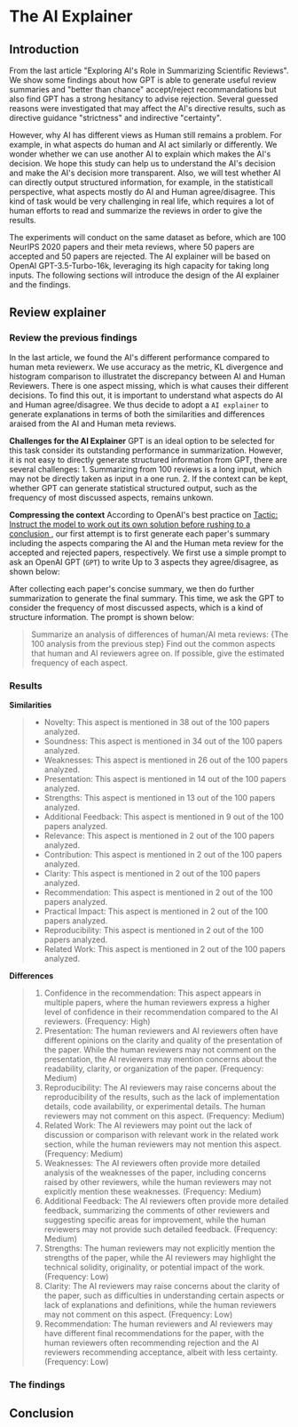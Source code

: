# The AI Explainer

## Introduction
From the last article "Exploring AI's Role in Summarizing Scientific Reviews". We show some findings about how GPT is able to generate useful review summaries and "better than chance" accept/reject recommandations but also find GPT has a strong hesitancy to advise rejection. Several guessed reasons were investigated that may affect the AI's directive results, such as directive guidance "strictness" and indirective "certainty".

However, why AI has different views as Human still remains a problem. For example, in what aspects do human and AI act similarly or differently. We wonder whether we can use another AI to explain which makes the AI's decision. We hope this study can help us to understand the AI's decision and make the AI's decision more transparent. Also, we will test whether AI can directly output structured information, for example, in the statisticall perspective, what aspects mostly do AI and Human agree/disagree. This kind of task would be very challenging in real life, which requires a lot of human efforts to read and summarize the reviews in order to give the results.

The experiments will conduct on the same dataset as before, which are 100 NeurIPS 2020 papers and their meta reviews, where 50 papers are accepted and 50 papers are rejected. The AI explainer will be based on OpenAI GPT-3.5-Turbo-16k, leveraging its high capacity for taking long inputs. The following sections will introduce the design of the AI explainer and the findings.

## Review explainer

### Review the previous findings
In the last article, we found the AI's different performance compared to human meta reviewerx. We use accuracy as the metric, KL divergence and histogram comparison to illustratet the discrepancy between AI and Human Reviewers. There is one aspect missing, which is what causes their different decisions. To find this out, it is important to understand what aspects do AI and Human agree/disagree. We thus decide to adopt a `AI explainer` to generate explanations in terms of both the similarities and differences araised from the AI and Human meta reviews.

**Challenges for the AI Explainer**
GPT is an ideal option to be selected for this task consider its outstanding performance in summarization. However, it is not easy to directly generate structured information from GPT, there are several challenges: 1. Summarizing from 100 reviews is a long input, which may not be directly taken as input in a one run. 2. If the context can be kept, whether GPT can generate statistical structured output, such as the frequency of most discussed aspects, remains unkown.

**Compressing the context**
According to OpenAI's best practice on [Tactic: Instruct the model to work out its own solution before rushing to a conclusion ](https://platform.openai.com/docs/guides/gpt-best-practices/tactic-instruct-the-model-to-work-out-its-own-solution-before-rushing-to-a-conclusion), our first attempt is to first generate each paper's summary including the aspects comparing the AI and the Human meta review for the accepted and rejected papers, respectively. We first use a simple prompt to ask an OpenAI GPT (`GPT`) to write Up to 3 aspects they agree/disagree, as shown below:


After collecting each paper's concise summary, we then do further summarization to generate the final summary. This time, we ask the GPT to consider the frequency of most discussed aspects, which is a kind of structure information. The prompt is shown below:
> Summarize an analysis of differences of human/AI meta reviews:
> {The 100 analysis from the previous step}
> Find out the common aspects that human and AI reviewers agree on. If possible, give the estimated frequency of each aspect.

### Results
**Similarities**
> - Novelty: This aspect is mentioned in 38 out of the 100 papers analyzed.
> - Soundness: This aspect is mentioned in 34 out of the 100 papers analyzed.
> - Weaknesses: This aspect is mentioned in 26 out of the 100 papers analyzed.
> - Presentation: This aspect is mentioned in 14 out of the 100 papers analyzed.
> - Strengths: This aspect is mentioned in 13 out of the 100 papers analyzed.
> - Additional Feedback: This aspect is mentioned in 9 out of the 100 papers analyzed.
> - Relevance: This aspect is mentioned in 2 out of the 100 papers analyzed.
> - Contribution: This aspect is mentioned in 2 out of the 100 papers analyzed.
> - Clarity: This aspect is mentioned in 2 out of the 100 papers analyzed.
> - Recommendation: This aspect is mentioned in 2 out of the 100 papers analyzed.
> - Practical Impact: This aspect is mentioned in 2 out of the 100 papers analyzed.
> - Reproducibility: This aspect is mentioned in 2 out of the 100 papers analyzed.
> - Related Work: This aspect is mentioned in 2 out of the 100 papers analyzed.

**Differences**
> 1. Confidence in the recommendation: This aspect appears in multiple papers, where the human reviewers express a higher level of confidence in their recommendation compared to the AI reviewers. (Frequency: High)
> 2. Presentation: The human reviewers and AI reviewers often have different opinions on the clarity and quality of the presentation of the paper. While the human reviewers may not comment on the presentation, the AI reviewers may mention concerns about the readability, clarity, or organization of the paper. (Frequency: Medium)
> 3. Reproducibility: The AI reviewers may raise concerns about the reproducibility of the results, such as the lack of implementation details, code availability, or experimental details. The human reviewers may not comment on this aspect. (Frequency: Medium)
> 4. Related Work: The AI reviewers may point out the lack of discussion or comparison with relevant work in the related work section, while the human reviewers may not mention this aspect. (Frequency: Medium)
> 5. Weaknesses: The AI reviewers often provide more detailed analysis of the weaknesses of the paper, including concerns raised by other reviewers, while the human reviewers may not explicitly mention these weaknesses. (Frequency: Medium)
> 6. Additional Feedback: The AI reviewers often provide more detailed feedback, summarizing the comments of other reviewers and suggesting specific areas for improvement, while the human reviewers may not provide such detailed feedback. (Frequency: Medium)
> 7. Strengths: The human reviewers may not explicitly mention the strengths of the paper, while the AI reviewers may highlight the technical solidity, originality, or potential impact of the work. (Frequency: Low)
> 8. Clarity: The AI reviewers may raise concerns about the clarity of the paper, such as difficulties in understanding certain aspects or lack of explanations and definitions, while the human reviewers may not comment on this aspect. (Frequency: Low)
> 9. Recommendation: The human reviewers and AI reviewers may have different final recommendations for the paper, with the human reviewers often recommending rejection and the AI reviewers recommending acceptance, albeit with less certainty. (Frequency: Low)

### The findings

## Conclusion
